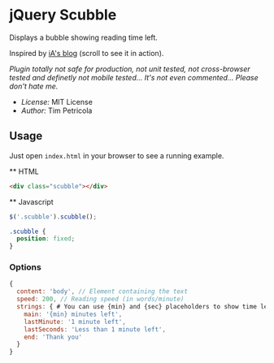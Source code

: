 # jQuery Scubble

Displays a bubble showing reading time left.

Inspired by [iA's blog](http://ia.net/blog/) (scroll to see it in action).

*Plugin totally not safe for production, not unit tested, not cross-browser tested and definetly not mobile tested... It's not even commented... Please don't hate me.*

* *License:* MIT License
* *Author:* Tim Petricola

## Usage

Just open `index.html` in your browser to see a running example.

** HTML
```html
<div class="scubble"></div>
```

** Javascript

```javascript
$('.scubble').scubble();
```

```css
.scubble {
  position: fixed;
}
```

### Options
```javascript
{
  content: 'body', // Element containing the text
  speed: 200, // Reading speed (in words/minute)
  strings: { # You can use {min} and {sec} placeholders to show time left
    main: '{min} minutes left',
    lastMinute: '1 minute left',
    lastSeconds: 'Less than 1 minute left',
    end: 'Thank you'
  }
}
```
